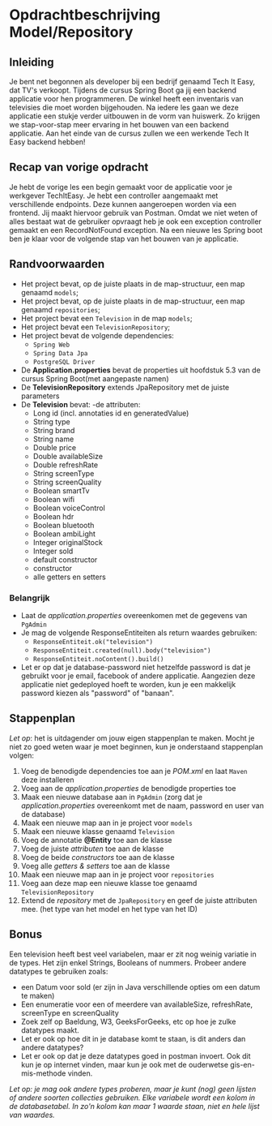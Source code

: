 # Opdrachtbeschrijving Model/Repository

## Inleiding

Je bent net begonnen als developer bij een bedrijf genaamd Tech It Easy, dat TV's verkoopt. Tijdens de cursus Spring Boot ga jij een backend applicatie voor hen programmeren. De winkel heeft een inventaris van televisies die moet worden bijgehouden. Na iedere les gaan we deze applicatie een stukje verder uitbouwen in de vorm van huiswerk. Zo krijgen we stap-voor-stap meer ervaring in het bouwen van een backend applicatie. Aan het einde van de cursus zullen we een werkende Tech It Easy backend hebben!

## Recap van vorige opdracht

Je hebt de vorige les een begin gemaakt voor de applicatie voor je werkgever TechItEasy. Je hebt een controller aangemaakt met verschillende endpoints. Deze kunnen aangeroepen worden via een frontend. Jij maakt hiervoor gebruik van Postman. Omdat we niet weten of alles bestaat wat de gebruiker opvraagt heb je ook een exception controller gemaakt en een RecordNotFound exception. Na een nieuwe les Spring boot ben je klaar voor de volgende stap van het bouwen van je applicatie. 

## Randvoorwaarden

- Het project bevat, op de juiste plaats in de map-structuur, een map genaamd `models`;
- Het project bevat, op de juiste plaats in de map-structuur, een map genaamd `repositories`;
- Het project bevat een `Television` in de map `models`;
- Het project bevat een `TelevisionRepository`;
- Het project bevat de volgende dependencies: 
  - `Spring Web`
  - `Spring Data Jpa`
  - `PostgreSQL Driver`
- De **Application.properties** bevat de properties uit hoofdstuk 5.3 van de cursus Spring Boot(met aangepaste namen)
- De **TelevisionRepository** extends JpaRepository met de juiste parameters
- De **Television** bevat:
  -de attributen:
    - Long id (incl. annotaties id en generatedValue)
    - String type
    - String brand
    - String name
    - Double price
    - Double availableSize
    - Double refreshRate
    - String screenType
    - String screenQuality
    - Boolean smartTv
    - Boolean wifi
    - Boolean voiceControl
    - Boolean hdr
    - Boolean bluetooth
    - Boolean ambiLight
    - Integer originalStock
    - Integer sold
  - default constructor
  - constructor
  - alle getters en setters
  
### Belangrijk
- Laat de _application.properties_ overeenkomen met de gegevens van `PgAdmin`
- Je mag de volgende ResponseEntiteiten als return waardes gebruiken:
  - `ResponseEntiteit.ok("television")`
  - `ResponseEntiteit.created(null).body("television")`
  - `ResponseEntiteit.noContent().build()`
- Let er op dat je database-password niet hetzelfde password is dat je gebruikt voor je email, facebook of andere applicatie. Aangezien deze applicatie niet gedeployed hoeft te worden, kun je een makkelijk password kiezen als "password" of "banaan".

## Stappenplan
_Let op_: het is uitdagender om jouw eigen stappenplan te maken. Mocht je niet zo goed weten waar je moet beginnen, kun je onderstaand stappenplan volgen:

1. Voeg de benodigde dependencies toe aan je _POM.xml_ en laat `Maven` deze installeren
2. Voeg aan de _application.properties_ de benodigde properties toe
3. Maak een nieuwe database aan in `PgAdmin` (zorg dat je _application.properties_ overeenkomt met de naam, password en user van de database)
4. Maak een nieuwe map aan in je project voor `models`
5. Maak een nieuwe klasse genaamd `Television`
6. Voeg de annotatie **@Entity** toe aan de klasse
7. Voeg de juiste _attributen_ toe aan de klasse
8. Voeg de beide _constructors_ toe aan de klasse
9. Voeg alle _getters & setters_ toe aan de klasse
10. Maak een nieuwe map aan in je project voor `repositories`
11. Voeg aan deze map een nieuwe klasse toe genaamd `TelevisionRepository`
12. Extend de _repository_ met de `JpaRepository` en geef de juiste attributen mee. (het type van het model en het type van het ID)

## Bonus
Een television heeft best veel variabelen, maar er zit nog weinig variatie in de types. Het zijn enkel Strings, Booleans of nummers. Probeer andere datatypes te gebruiken zoals:
- een Datum voor sold (er zijn in Java verschillende opties om een datum te maken)
- Een enumeratie voor een of meerdere van availableSize, refreshRate, screenType en screenQuality
- Zoek zelf op Baeldung, W3, GeeksForGeeks, etc op hoe je zulke datatypes maakt.
- Let er ook op hoe dit in je database komt te staan, is dit anders dan andere datatypes?
- Let er ook op dat je deze datatypes goed in postman invoert. Ook dit kun je op internet vinden, maar kun je ook met de ouderwetse gis-en-mis-methode vinden.

 _Let op: je mag ook andere types proberen, maar je kunt (nog) geen lijsten of andere soorten collecties gebruiken. Elke variabele wordt een kolom in de databasetabel. In zo'n kolom kan maar 1 waarde staan, niet en hele lijst van waardes._
